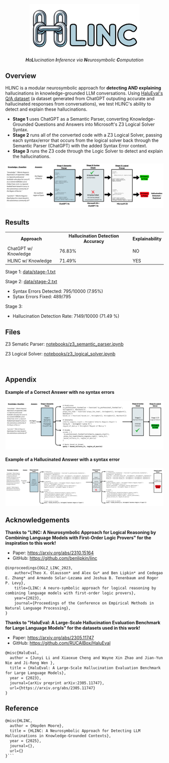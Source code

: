 <p align="center">
  <img src="images/logo.png" width="350" title="HLINC">
  <br>
  <i><b>H</b>a<b>L</b>lucination <b>I</b>nference via <b>N</b>eurosymbolic <b>C</b>omputation</i>
</p>



## Overview

HLINC is a modular neurosymbolic approach for <b>detecting AND explaining</b> hallucinations in knowledge-grounded LLM conversations. Using [HaluEval's Q/A dataset](https://github.com/RUCAIBox/HaluEval/tree/main) (a dataset generated from ChatGPT outputing accurate and hallucinated responses from conversations), we test HLINC's ability to detect and explain these hallucinations.
	
- **Stage 1** uses ChatGPT as a Semantic Parser, converting Knowledge-Grounded Questions and Answers into Microsoft's Z3 Logical Solver Syntax. 
- **Stage 2** runs all of the converted code with a Z3 Logical Solver, passing each syntax/error that occurs from the logical solver back through the Semantic Parser (ChatGPT) with the added Syntax Error context.
- **Stage 3** runs the Z3 code through the Logic Solver to detect and explain the hallucinations.  

<p align="center">
  <img src="images/example-1.png" title="HLINC stages">
</p>


## Results

<!DOCTYPE html>
<html>
<head>

</head>
<body>


<table>
  <tr>
    <th>Approach</th>
    <th>Hallucination Detection Accuracy</th>
    <th>Explainability</th>
  </tr>
  <tr>
    <td>ChatGPT w/ Knowledge</td>
    <td>76.83%</td>
    <td>NO</td>
  </tr>
  <tr>
    <td>HLINC w/ Knowledge</td>
    <td>71.49%</td>
    <td>YES</td>
  </tr>
</table>

</body>
</html>

Stage 1: [data/stage-1.txt](https://github.com/HaydenMM/HLINC/blob/dev/data/stage-1.txt)
  
Stage 2: [data/stage-2.txt](https://github.com/HaydenMM/HLINC/blob/dev/data/stage-2.txt)
- Syntax Errors Detected: 795/10000 (7.95%)
- Sytax Errors Fixed: 489/795

Stage 3:
- Hallucination Detection Rate: 7149/10000 (71.49 %)

## Files
Z3 Sematic Parser: [notebooks/z3_semantic_parser.ipynb](https://github.com/HaydenMM/HLINC/blob/dev/notebooks/z3_semantic_parser.ipynb)

Z3 Logical Solver: [notebooks/z3_logical_solver.ipynb](https://github.com/HaydenMM/HLINC/blob/dev/notebooks/z3_logical_solver.ipynb)


<br>



## Appendix
#### Example of a Correct Answer with no syntax errors
<p align="center">
  <img src="images/example_2.png" title="Example of the right answer with no syntax errors">
</p>

#### Example of a Hallucinated Answer with a syntax error
<p align="center">
  <img src="images/example_3.png" title="Example of the hallucinated answer with syntax errors">
</p>

## Acknowledgements
<b>Thanks to "LINC: A Neurosymbolic Approach for Logical Reasoning by Combining Language Models with First-Order Logic Provers" for the inspiration to this work!</b>
<br>
- Paper: https://arxiv.org/abs/2310.15164
- GitHub: https://github.com/benlipkin/linc
```
@inproceedings{OGLZ_LINC_2023,
	author={Theo X. Olausson* and Alex Gu* and Ben Lipkin* and Cedegao E. Zhang* and Armando Solar-Lezama and Joshua B. Tenenbaum and Roger P. Levy},
	title={LINC: A neuro-symbolic approach for logical reasoning by combining language models with first-order logic provers},
	year={2023},
	journal={Proceedings of the Conference on Empirical Methods in Natural Language Processing},
}
```
<b>Thanks to "HaluEval: A Large-Scale Hallucination Evaluation Benchmark for Large Language Models" for the datasets used in this work!</b>
<br>
- Paper: https://arxiv.org/abs/2305.11747
- GitHub: https://github.com/RUCAIBox/HaluEval
```
@misc{HaluEval,
  author = {Junyi Li and Xiaoxue Cheng and Wayne Xin Zhao and Jian-Yun Nie and Ji-Rong Wen },
  title = {HaluEval: A Large-Scale Hallucination Evaluation Benchmark for Large Language Models},
  year = {2023},
  journal={arXiv preprint arXiv:2305.11747},
  url={https://arxiv.org/abs/2305.11747}
}
```




## Reference
```
@misc{HLINC,
  author = {Hayden Moore},
  title = {HLINC: A Neurosymbolic Approach for Detecting LLM Hallucinations in Knowledge-Grounded Contexts},
  year = {2025},
  journal={},
  url={}
}```
